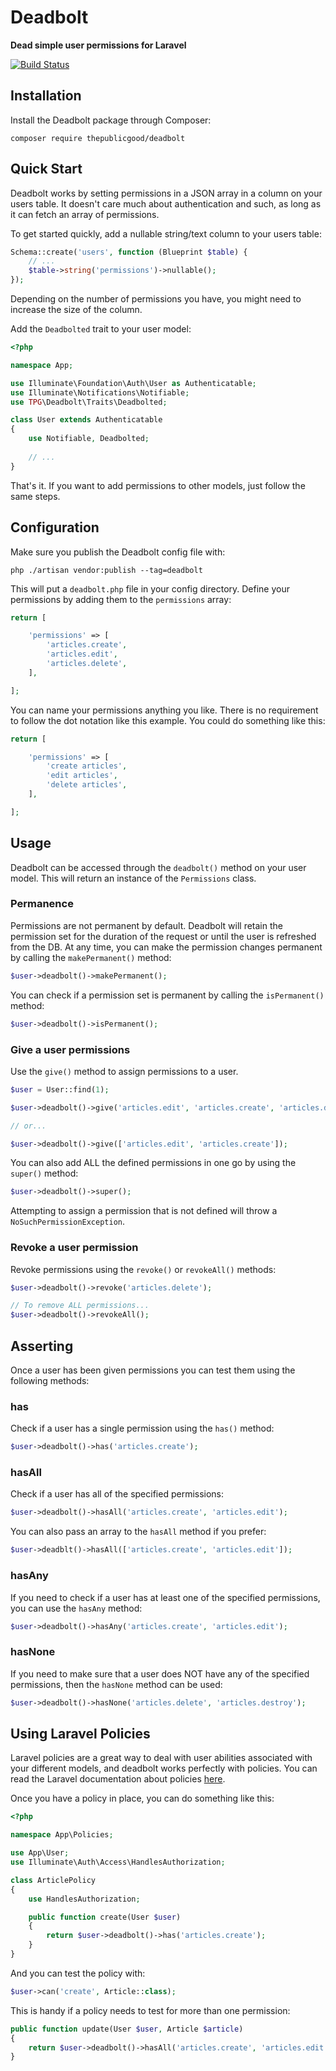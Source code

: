# Deadbolt

**Dead simple user permissions for Laravel**

[![Build Status](https://travis-ci.org/tpg/deadbolt.svg?branch=master)](https://travis-ci.org/tpg/deadbolt)

## Installation
Install the Deadbolt package through Composer:

```
composer require thepublicgood/deadbolt
```


## Quick Start
Deadbolt works by setting permissions in a JSON array in a column on your users table. It doesn't care much about authentication and such, as long as it can fetch an array of permissions.

To get started quickly, add a nullable string/text column to your users table:

```php
Schema::create('users', function (Blueprint $table) {
    // ...
    $table->string('permissions')->nullable();
});
```

Depending on the number of permissions you have, you might need to increase the size of the column.

Add the `Deadbolted` trait to your user model:

```php
<?php

namespace App;

use Illuminate\Foundation\Auth\User as Authenticatable;
use Illuminate\Notifications\Notifiable;
use TPG\Deadbolt\Traits\Deadbolted;

class User extends Authenticatable
{
    use Notifiable, Deadbolted;
    
    // ...
}
```

That's it. If you want to add permissions to other models, just follow the same steps.

## Configuration
Make sure you publish the Deadbolt config file with:

```
php ./artisan vendor:publish --tag=deadbolt
```

This will put a `deadbolt.php` file in your config directory. Define your permissions by adding them to the `permissions` array:

```php
return [

    'permissions' => [
        'articles.create',
        'articles.edit',
        'articles.delete',
    ],

];
```

You can name your permissions anything you like. There is no requirement to follow the dot notation like this example. You could do something like this:

```php
return [

    'permissions' => [
        'create articles',
        'edit articles',
        'delete articles',
    ],

];
```

## Usage
Deadbolt can be accessed through the `deadbolt()` method on your user model. This will return an instance of the `Permissions` class.

### Permanence
Permissions are not permanent by default. Deadbolt will retain the permission set for the duration of the request or until the user is refreshed from the DB. At any time, you can make the permission changes permanent by calling the `makePermanent()` method:

```php
$user->deadbolt()->makePermanent();
```

You can check if a permission set is permanent by calling the `isPermanent()` method:

```php
$user->deadbolt()->isPermanent();
```

### Give a user permissions
Use the `give()` method to assign permissions to a user.

```php
$user = User::find(1);

$user->deadbolt()->give('articles.edit', 'articles.create', 'articles.delete');

// or...

$user->deadbolt()->give(['articles.edit', 'articles.create']);
```

You can also add ALL the defined permissions in one go by using the `super()` method:

```php
$user->deadbolt()->super();
```

Attempting to assign a permission that is not defined will throw a `NoSuchPermissionException`.

### Revoke a user permission
Revoke permissions using the `revoke()` or `revokeAll()` methods:

```php
$user->deadbolt()->revoke('articles.delete');

// To remove ALL permissions...
$user->deadbolt()->revokeAll();
```

## Asserting
Once a user has been given permissions you can test them using the following methods:

### has
Check if a user has a single permission using the `has()` method:

```php
$user->deadbolt()->has('articles.create');
```

### hasAll
Check if a user has all of the specified permissions:

```php
$user->deadbolt()->hasAll('articles.create', 'articles.edit');
```

You can also pass an array to the `hasAll` method if you prefer:

```php
$user->deadblt()->hasAll(['articles.create', 'articles.edit']);
```

### hasAny
If you need to check if a user has at least one of the specified permissions, you can use the `hasAny` method:

```php
$user->deadbolt()->hasAny('articles.create', 'articles.edit');
```

### hasNone
If you need to make sure that a user does NOT have any of the specified permissions, then the `hasNone` method can be used:

```php
$user->deadbolt()->hasNone('articles.delete', 'articles.destroy');
```

## Using Laravel Policies
Laravel policies are a great way to deal with user abilities associated with your different models, and deadbolt works perfectly with policies. You can read the Laravel documentation about policies [here](https://laravel.com/docs/6.x/authorization#creating-policies).

Once you have a policy in place, you can do something like this:

```php
<?php

namespace App\Policies;

use App\User;
use Illuminate\Auth\Access\HandlesAuthorization;

class ArticlePolicy
{
    use HandlesAuthorization;

    public function create(User $user)
    {
        return $user->deadbolt()->has('articles.create');
    }
}
```

And you can test the policy with:

```php
$user->can('create', Article::class);
```

This is handy if a policy needs to test for more than one permission:

```php
public function update(User $user, Article $article)
{
    return $user->deadbolt()->hasAll('articles.create', 'articles.edit');
}
```

